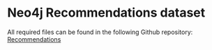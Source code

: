 # Neo4j Recommendations dataset

All required files can be found in the following Github repository: [Recommendations](https://github.com/neo4j-graph-examples/recommendations)
